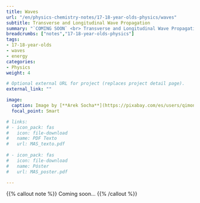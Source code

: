 ```yaml
---
title: Waves
url: "/en/physics-chemistry-notes/17-18-year-olds-physics/waves"
subtitle: Transverse and Longitudinal Wave Propagation
summary: "`COMING SOON` <br> Transverse and Longitudinal Wave Propagation. Harmonic Wave Equation. Energy and Intensity. Sound and Light."
breadcrumbs: ["notes","17-18-year-olds-physics"]
tags:
- 17-18-year-olds
- waves
- energy
categories:
- Physics
weight: 4

# Optional external URL for project (replaces project detail page).
external_link: ""

image:
  caption: Image by [**Arek Socha**](https://pixabay.com/es/users/qimono-1962238/) on [Pixabay](https://pixabay.com/es/)
  focal_point: Smart

# links:
# - icon_pack: fas
#   icon: file-download
#   name: PDF Texto
#   url: MAS_texto.pdf
  
# - icon_pack: fas
#   icon: file-download
#   name: Póster
#   url: MAS_poster.pdf

---
```


{{% callout note %}}
Coming soon...
{{% /callout %}}

